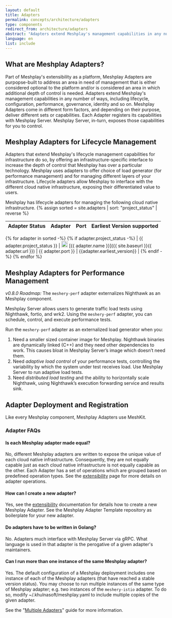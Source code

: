 ```yaml
---
layout: default
title: Adapters
permalink: concepts/architecture/adapters
type: components
redirect_from: architecture/adapters
abstract: "Adapters extend Meshplay's management capabilities in any number of ways, including lifecycle, configuration, performance, governance, identity..."
language: en
list: include
---
```


## What are Meshplay Adapters?

Part of Meshplay's extensibility as a platform, Meshplay Adapters are purpopse-built to address an area in need of management that is either considered optional to the platform and/or is considered an area in which additional depth of control is needed. Adapters extend Meshplay's management capabilities in any number of ways, including lifecycle, configuration, performance, governance, identity and so on. Meshplay Adapters come in different form factors, and depending on their purpose, deliver different sets or capabilities. Each Adapter registers its capabilities with Meshplay Server. Meshplay Server, in-turn, exposes those capabilities for you to control.

## Meshplay Adapters for Lifecycle Management

Adapters that extend Meshplay's lifecycle management capabilities for infrastructure do so, by offering an infrastructure-specific interface to increase the depth of control that Meshplay has over a particular technology. Meshplay uses adapters to offer choice of load generator (for performance management) and for managing different layers of your infrastructure. Lifecycle adapters allow Meshplay to interface with the different cloud native infrastructure, exposing their differentiated value to users.

Meshplay has lifecycle adapters for managing the following cloud native infrastructure.
{% assign sorted = site.adapters | sort: "project_status" | reverse %}

| Adapter Status | Adapter | Port | Earliest Version supported |
| :------------: | :----------: | :--: | :------------------------: |
{% for adapter in sorted -%}
{% if adapter.project_status -%}
| {{ adapter.project_status }} | <img src="{{ adapter.image }}" style="width:20px" data-logo-for-dark="{{ adapter.white_image }}" data-logo-for-light="{{ adapter.image }}" id="logo-dark-light" loading="lazy"/> [{{ adapter.name }}]({{ site.baseurl }}{{ adapter.url }}) | {{ adapter.port }} | {{adapter.earliest_version}} |
{% endif -%}
{% endfor %}

## Meshplay Adapters for Performance Management

_v0.8.0 Roadmap:_ The `meshery-perf` adapter externalizes Nighthawk as an Meshplay component.

Meshplay Server allows users to generate traffic load tests using Nighthawk, fortio, and wrk2. Using the `meshery-perf` adapter, you can schedule, control, and execute performance tests.

Run the `meshery-perf` adapter as an externalized load generator when you: 

1. Need a smaller sized container image for Meshplay. Nighthawk binaries are dynamically linked (C++) and they need other dependencies to work. This causes bloat in Meshplay Server’s image which doesn’t need them.
1. Need *adaptive load control* of your performance tests, controlling the variability by which the system under test receives load. Use Meshplay Server to run adaptive load tests.
1. Need *distributed load testing* and the ability to horizontally scale Nighthawk, using Nighthawk’s execution forwarding service and results sink.

## Adapter Deployment and Registration

Like every Meshplay component, Meshplay Adapters use MeshKit.

### Adapter FAQs

#### Is each Meshplay adapter made equal?

No, different Meshplay adapters are written to expose the unique value of each cloud native infrastructure. Consequently, they are not equally capable just as each cloud native infrastructure is not equally capable as the other. Each Adapter has a set of operations which are grouped based on predefined operation types. See the [extensibility]({{site.baseurl}}/extensibility) page for more details on adapter operations.

#### How can I create a new adapter?

Yes, see the [extensibility]({{site.baseurl}}/extensibility) documentation for details how to create a new Meshplay Adapter. See the Meshplay Adapter Template repository as boilerplate for your new adapter.

#### Do adapters have to be written in Golang?

No. Adapters much interface with Meshplay Server via gRPC. What language is used in that adapter is the perogative of a given adapter's maintainers.

#### Can I run more than one instance of the same Meshplay adapter?

Yes. The default configuration of a Meshplay deployment includes one instance of each of the Meshplay adapters (that have reached a stable version status). You may choose to run multiple instances of the same type of Meshplay adapter; e.g. two instances of the `meshery-istio` adapter. To do so, modify ~/.khulnasoft/meshplay.yaml to include multiple copies of the given adapter.

See the "[Multiple Adapters]({{site.baseurl}}/guides/multiple-adapters)" guide for more information.
